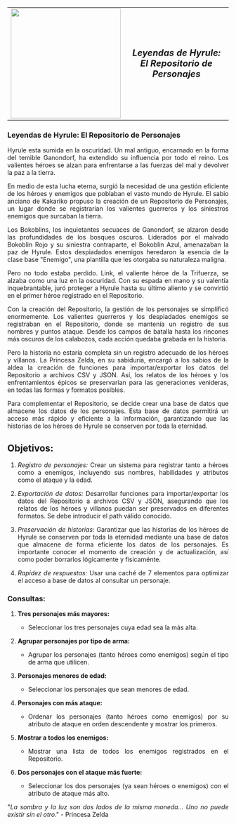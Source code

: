 
<table>
<tr>
<td><img src="https://images-wixmp-ed30a86b8c4ca887773594c2.wixmp.com/f/39fd3cf6-e264-4c96-a034-e9e469461bfc/d37gth5-78cda704-e367-4159-ae40-8adf596f841a.png?token=eyJ0eXAiOiJKV1QiLCJhbGciOiJIUzI1NiJ9.eyJzdWIiOiJ1cm46YXBwOjdlMGQxODg5ODIyNjQzNzNhNWYwZDQxNWVhMGQyNmUwIiwiaXNzIjoidXJuOmFwcDo3ZTBkMTg4OTgyMjY0MzczYTVmMGQ0MTVlYTBkMjZlMCIsIm9iaiI6W1t7InBhdGgiOiJcL2ZcLzM5ZmQzY2Y2LWUyNjQtNGM5Ni1hMDM0LWU5ZTQ2OTQ2MWJmY1wvZDM3Z3RoNS03OGNkYTcwNC1lMzY3LTQxNTktYWU0MC04YWRmNTk2Zjg0MWEucG5nIn1dXSwiYXVkIjpbInVybjpzZXJ2aWNlOmZpbGUuZG93bmxvYWQiXX0.u4IlpYjk-Qf3QcOFzK_Ny14XDK_3z0GTu2MEVbZ5SoQ" width=250px>
</td>
<td align="center"><strong style="font-size:20px">
<i>Leyendas de Hyrule: El Repositorio de Personajes</i></strong></td>
</tr>
</table>

<div style="text-align:justify">

### Leyendas de Hyrule: El Repositorio de Personajes

Hyrule esta sumida en la oscuridad. Un mal antiguo, encarnado en la forma del temible Ganondorf, ha extendido su influencia por todo el reino. Los valientes héroes se alzan para enfrentarse a las fuerzas del mal y devolver la paz a la tierra.

En medio de esta lucha eterna, surgió la necesidad de una gestión eficiente de los héroes y enemigos que poblaban el vasto mundo de Hyrule. El sabio anciano de Kakariko propuso la creación de un Repositorio de Personajes, un lugar donde se registrarían los valientes guerreros y los siniestros enemigos que surcaban la tierra.

Los Bokoblins, los inquietantes secuaces de Ganondorf, se alzaron desde las profundidades de los bosques oscuros. Liderados por el malvado Bokoblin Rojo y su siniestra contraparte, el Bokoblin Azul, amenazaban la paz de Hyrule. Estos despiadados enemigos heredaron la esencia de la clase base "Enemigo", una plantilla que les otorgaba su naturaleza maligna.

Pero no todo estaba perdido. Link, el valiente héroe de la Trifuerza, se alzaba como una luz en la oscuridad. Con su espada en mano y su valentía inquebrantable, juró proteger a Hyrule hasta su último aliento y se convirtió en el primer héroe registrado en el Repositorio.

Con la creación del Repositorio, la gestión de los personajes se simplificó enormemente. Los valientes guerreros y los despiadados enemigos se registraban en el Repositorio, donde se mantenía un registro de sus nombres y puntos ataque. Desde los campos de batalla hasta los rincones más oscuros de los calabozos, cada acción quedaba grabada en la historia.

Pero la historia no estaría completa sin un registro adecuado de los héroes y villanos. La Princesa Zelda, en su sabiduría, encargó a los sabios de la aldea la creación de funciones para importar/exportar los datos del Repositorio a archivos CSV y JSON. Así, los relatos de los héroes y los enfrentamientos épicos se preservarían para las generaciones venideras, en todas las formas y formatos posibles.

Para complementar el Repositorio, se decide crear una base de datos que almacene los datos de los personajes. Esta base de datos permitirá un acceso más rápido y eficiente a la información, garantizando que las historias de los héroes de Hyrule se conserven por toda la eternidad.

## Objetivos:

1. _Registro de personajes:_ Crear un sistema para registrar tanto a héroes como a enemigos, incluyendo sus nombres, habilidades y atributos como el ataque y la edad.

2. _Exportación de datos:_ Desarrollar funciones para importar/exportar los datos del Repositorio a archivos CSV y JSON, asegurando que los relatos de los héroes y villanos puedan ser preservados en diferentes formatos. Se debe introducir el path válido conocido.

3. _Preservación de historias:_ Garantizar que las historias de los héroes de Hyrule se conserven por toda la eternidad mediante una base de datos que almacene de forma eficiente los datos de los personajes. Es importante conocer el momento de creación y de actualización, así como poder borrarlos lógicamente y fisicaménte.

4. _Rapidez de respuestas:_ Usar una caché de 7 elementos para optimizar el acceso a base de datos al consultar un personaje.

### Consultas:

1. **Tres personajes más mayores:**

   - Seleccionar los tres personajes cuya edad sea la más alta.

2. **Agrupar personajes por tipo de arma:**

   - Agrupar los personajes (tanto héroes como enemigos) según el tipo de arma que utilicen.

3. **Personajes menores de edad:**

   - Seleccionar los personajes que sean menores de edad.

4. **Personajes con más ataque:**

   - Ordenar los personajes (tanto héroes como enemigos) por su atributo de ataque en orden descendente y mostrar los primeros.

5. **Mostrar a todos los enemigos:**

   - Mostrar una lista de todos los enemigos registrados en el Repositorio.

6. **Dos personajes con el ataque más fuerte:**
   - Seleccionar los dos personajes (ya sean héroes o enemigos) con el atributo de ataque más alto.

"_La sombra y la luz son dos lados de la misma moneda… Uno no puede existir sin el otro_." - Princesa Zelda


</div>